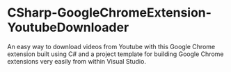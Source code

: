 # CSharp-GoogleChromeExtension-YoutubeDownloader
An easy way to download videos from Youtube with this Google Chrome extension built using C# and a project template for building Google Chrome extensions very easily from within Visual Studio.
